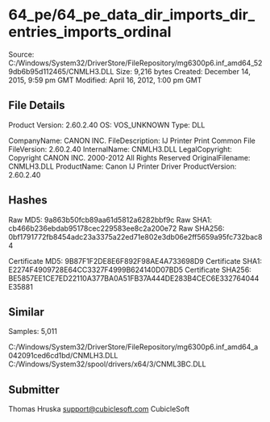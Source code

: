 64_pe/64_pe_data_dir_imports_dir_entries_imports_ordinal
========================================================

Source:  C:/Windows/System32/DriverStore/FileRepository/mg6300p6.inf_amd64_529db6b95d112465/CNMLH3.DLL
Size:  9,216 bytes
Created:  December 14, 2015, 9:59 pm GMT
Modified:  April 16, 2012, 1:00 pm GMT

File Details
------------

Product Version:  2.60.2.40
OS:  VOS_UNKNOWN
Type:  DLL

CompanyName:  CANON INC.
FileDescription:  IJ Printer Print Common File
FileVersion:  2.60.2.40
InternalName:  CNMLH3.DLL
LegalCopyright:  Copyright CANON INC. 2000-2012 All Rights Reserved
OriginalFilename:  CNMLH3.DLL
ProductName:  Canon IJ Printer Driver
ProductVersion:  2.60.2.40

Hashes
------

Raw MD5:  9a863b50fcb89aa61d5812a6282bbf9c
Raw SHA1:  cb466b236ebdab95178cec229583ee8c2a200e72
Raw SHA256:  0bf1791772fb8454adc23a3375a22ed71e802e3db06e2ff5659a95fc732bac84

Certificate MD5:  9B87F1F2DE8E6F892F98AE4A733698D9
Certificate SHA1:  E2274F4909728E64CC3327F4999B624140D07BD5
Certificate SHA256:  BE5857EE1CE7ED22110A377BA0A51FB37A444DE283B4CEC6E332764044E35881

Similar
-------

Samples:  5,011

C:/Windows/System32/DriverStore/FileRepository/mg6300p6.inf_amd64_a042091ced6cd1bd/CNMLH3.DLL
C:/Windows/System32/spool/drivers/x64/3/CNML3BC.DLL

Submitter
---------

Thomas Hruska
support@cubiclesoft.com
CubicleSoft
